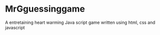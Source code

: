 # MrGguessinggame
A entretaining heart warming Java script game written using html, css and javascript
